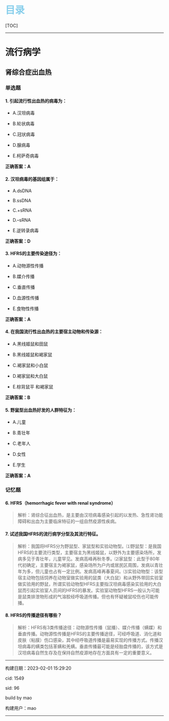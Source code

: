 
<h1 style="font-size:2.2em;color:skyblue;text-align:left">目录</h1>

[TOC]

---






























# 流行病学

## 肾综合症出血热

### 单选题

#### 1. 引起流行性出血热的病毒为：

* A.汉坦病毒

* B.轮状病毒

* C.冠状病毒

* D.腺病毒

* E.柯萨奇病毒

**正确答案：A**







#### 2. 汉坦病毒的基因组属于：

* A.dsDNA

* B.ssDNA

* C.+sRNA

* D.–sRNA

* E.逆转录病毒

**正确答案：D**







#### 3. HFRS的主要传染途径为：

* A.动物源性传播

* B.媒介传播

* C.垂直传播

* D.血源性传播

* E.食物性传播

**正确答案：A**







#### 4. 在我国流行性出血热的主要宿主动物和传染源：

* A.黑线姬鼠和田鼠

* B.黑线姬鼠和褐家鼠

* C.褐家鼠和小白鼠

* D.褐家鼠和大白鼠

* E.棕背鼠平   和褐家鼠

**正确答案：B**







#### 5. 野鼠型出血热好发的人群特征为：

* A.儿童

* B.青壮年

* C.老年人

* D.女性

* E.学生

**正确答案：A**











### 记忆题

#### 6. HFRS（hemorrhagic fever with renal syndrome）

> 解析：肾综合征出血热，是主要由汉坦病毒感染引起的以发热、急性肾功能障碍和出血为主要临床特征的一组自然疫源性疾病。







#### 7. 试述我国HFRS的流行病学分型及其流行特征。

> 解析：我国将HFRS分为野鼠型、家鼠型和实验动物型。⑴野鼠型：是我国HFRS的主要流行类型，主要宿主为黑线姬鼠，以野外为主要感染场所，发病多见于青壮年，儿童罕见。发病高峰再秋冬季。⑵家鼠型：此型于80年代初确定，主要宿主为褐家鼠，感染场所为户内或居民区周围，发病以青壮年为多，但儿童也占有一定比例。发病高峰再春夏间。⑶实验动物型：该型宿主动物包括饲养在动物室做实验用的鼠类（大白鼠）和从野外带回实验室做实验用的野鼠，所谓实验动物型HFRS主要指汉坦病毒感染实验用的大白鼠而引起实验室人员间的HFRS的暴发。实验室动物型HFRS一般认为可能是鼠类排泄物形成的气溶胶经呼吸道传播。但也有怀疑被鼠咬伤也可能传播。







#### 8. HFRS的传播途径有哪些？

> 解析：HFRS有3类传播途径：动物源性传播（鼠播）、媒介传播（螨媒）和垂直传播。动物源性传播是HFRS的主要传播途径，可经呼吸道、消化道和皮肤（粘膜）伤口感染，其中经呼吸道传播是最易实现的传播方式。传播汉坦病毒的螨类包括革螨和羌螨。垂直传播最可能是经胎盘传播的，该方式是汉坦病毒自然生存及在保持自然疫源地存在方面具有一定的重要意义。

















---

构建日期：2023-02-01 15:29:20

cid: 1549

sid: 96

build  by  mao

构建用户：mao

---